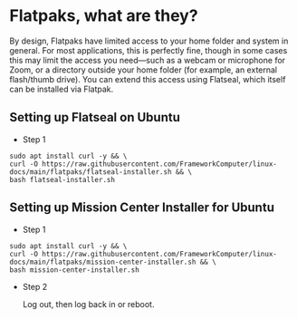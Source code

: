 # Flatpaks, what are they?

By design, Flatpaks have limited access to your home folder and system in general. For most applications, this is perfectly fine, though in some cases this may limit the access you need—such as a webcam or microphone for Zoom, or a directory outside your home folder (for example, an external flash/thumb drive). You can extend this access using Flatseal, which itself can be installed via Flatpak.

## Setting up Flatseal on Ubuntu

- Step 1

```
sudo apt install curl -y && \
curl -O https://raw.githubusercontent.com/FrameworkComputer/linux-docs/main/flatpaks/flatseal-installer.sh && \
bash flatseal-installer.sh
```

## Setting up Mission Center Installer for Ubuntu 
- Step 1

```
sudo apt install curl -y && \
curl -O https://raw.githubusercontent.com/FrameworkComputer/linux-docs/main/flatpaks/mission-center-installer.sh && \
bash mission-center-installer.sh
```

- Step 2

    Log out, then log back in or reboot.
